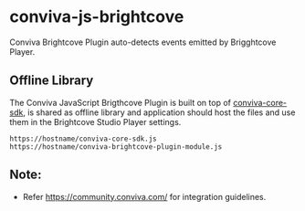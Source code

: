 # conviva-js-brightcove
Conviva Brightcove Plugin auto-detects events emitted by Brigghtcove Player.

## Offline Library
The Conviva JavaScript Brigthcove Plugin is built on top of <a href="https://github.com/Conviva/conviva-js-coresdk">conviva-core-sdk</a>, is shared as offline library and application should host the files and use them in the Brightcove Studio Player settings.

```
https://hostname/conviva-core-sdk.js
https://hostname/conviva-brightcove-plugin-module.js
```

## Note:
* Refer https://community.conviva.com/ for integration guidelines.